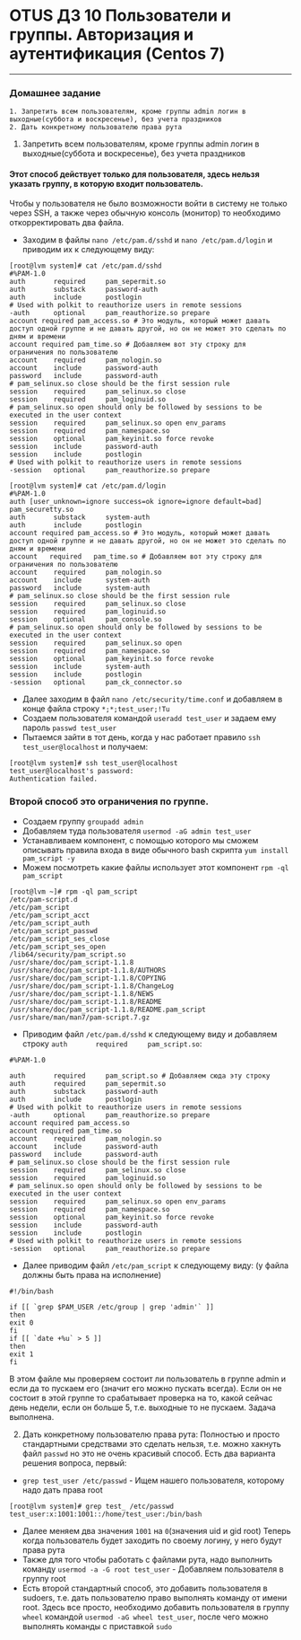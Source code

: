 # OTUS ДЗ 10 Пользователи и группы. Авторизация и аутентификация  (Centos 7)
-----------------------------------------------------------------------
### Домашнее задание

    1. Запретить всем пользователям, кроме группы admin логин в выходные(суббота и воскресенье), без учета праздников
    2. Дать конкретному пользователю права рута

1. Запретить всем пользователям, кроме группы admin логин в выходные(суббота и воскресенье), без учета праздников

#### Этот способ действует только для пользователя, здесь нельзя указать группу, в которую входит пользователь.

Чтобы у пользователя не было возможности войти в систему не только через SSH, а также через обычную консоль (монитор) то необходимо откорректировать два файла.

- Заходим в файлы ```nano /etc/pam.d/sshd``` и ```nano /etc/pam.d/login``` и приводим их к следующему виду:
```
[root@lvm system]# cat /etc/pam.d/sshd
#%PAM-1.0
auth       required     pam_sepermit.so
auth       substack     password-auth
auth       include      postlogin
# Used with polkit to reauthorize users in remote sessions
-auth      optional     pam_reauthorize.so prepare
account required pam_access.so # Это модуль, который может давать доступ одной группе и не давать другой, но он не может это сделать по дням и времени
account required pam_time.so # Добавляем вот эту строку для ограничения по пользователю
account    required     pam_nologin.so
account    include      password-auth
password   include      password-auth
# pam_selinux.so close should be the first session rule
session    required     pam_selinux.so close
session    required     pam_loginuid.so
# pam_selinux.so open should only be followed by sessions to be executed in the user context
session    required     pam_selinux.so open env_params
session    required     pam_namespace.so
session    optional     pam_keyinit.so force revoke
session    include      password-auth
session    include      postlogin
# Used with polkit to reauthorize users in remote sessions
-session   optional     pam_reauthorize.so prepare
```
```
[root@lvm system]# cat /etc/pam.d/login
#%PAM-1.0
auth [user_unknown=ignore success=ok ignore=ignore default=bad] pam_securetty.so
auth       substack     system-auth
auth       include      postlogin
account required pam_access.so # Это модуль, который может давать доступ одной группе и не давать другой, но он не может это сделать по дням и времени
account   required   pam_time.so # Добавляем вот эту строку для ограничения по пользователю
account    required     pam_nologin.so
account    include      system-auth
password   include      system-auth
# pam_selinux.so close should be the first session rule
session    required     pam_selinux.so close
session    required     pam_loginuid.so
session    optional     pam_console.so
# pam_selinux.so open should only be followed by sessions to be executed in the user context
session    required     pam_selinux.so open
session    required     pam_namespace.so
session    optional     pam_keyinit.so force revoke
session    include      system-auth
session    include      postlogin
-session   optional     pam_ck_connector.so
```

- Далее заходим в файл ```nano /etc/security/time.conf``` и добавляем в конце файла строку ```*;*;test_user;!Tu```
- Создаем пользователя командой ```useradd test_user``` и задаем ему пароль ```passwd test_user```
- Пытаемся зайти в тот день, когда у нас работает правило ```ssh test_user@localhost``` и получаем:
```
[root@lvm system]# ssh test_user@localhost
test_user@localhost's password:
Authentication failed.
```
### Второй способ это ограничения по группе.

- Создаем группу ```groupadd admin```
- Добавляем туда пользователя ```usermod -aG admin test_user```
- Устанавливаем компонент, с помощью которого мы сможем описывать правила входа в виде обычного bash скрипта ```yum install pam_script -y```
- Можем посмотреть какие файлы использует этот компонент ```rpm -ql pam_script```
```
[root@lvm ~]# rpm -ql pam_script
/etc/pam-script.d
/etc/pam_script
/etc/pam_script_acct
/etc/pam_script_auth
/etc/pam_script_passwd
/etc/pam_script_ses_close
/etc/pam_script_ses_open
/lib64/security/pam_script.so
/usr/share/doc/pam_script-1.1.8
/usr/share/doc/pam_script-1.1.8/AUTHORS
/usr/share/doc/pam_script-1.1.8/COPYING
/usr/share/doc/pam_script-1.1.8/ChangeLog
/usr/share/doc/pam_script-1.1.8/NEWS
/usr/share/doc/pam_script-1.1.8/README
/usr/share/doc/pam_script-1.1.8/README.pam_script
/usr/share/man/man7/pam-script.7.gz
```
- Приводим файл ```/etc/pam.d/sshd``` к следующему виду и добавляем строку ```auth       required     pam_script.so```:
```
#%PAM-1.0

auth       required     pam_script.so # Добавляем сюда эту строку
auth       required     pam_sepermit.so
auth       substack     password-auth
auth       include      postlogin
# Used with polkit to reauthorize users in remote sessions
-auth      optional     pam_reauthorize.so prepare
account required pam_access.so
account required pam_time.so
account    required     pam_nologin.so
account    include      password-auth
password   include      password-auth
# pam_selinux.so close should be the first session rule
session    required     pam_selinux.so close
session    required     pam_loginuid.so
# pam_selinux.so open should only be followed by sessions to be executed in the user context
session    required     pam_selinux.so open env_params
session    required     pam_namespace.so
session    optional     pam_keyinit.so force revoke
session    include      password-auth
session    include      postlogin
# Used with polkit to reauthorize users in remote sessions
-session   optional     pam_reauthorize.so prepare
```
- Далее приводим файл ```/etc/pam_script``` к следующему виду: (у файла должны быть права на исполнение)
```
#!/bin/bash

if [[ `grep $PAM_USER /etc/group | grep 'admin'` ]]
then
exit 0
fi
if [[ `date +%u` > 5 ]]
then
exit 1
fi
```
В этом файле мы проверяем состоит ли пользователь в группе admin и если да то пускаем его (значит его можно пускать всегда). Если он не состоит в этой группе то срабатывает проверка на то, какой сейчас день недели, если он больше 5, т.е. выходные то не пускаем.
Задача выполнена.

2. Дать конкретному пользователю права рута:
Полностью и просто стандартными средствами это сделать нельзя, т.е. можно хакнуть файл ```passwd``` но это не очень красивый способ.
Есть два варианта решения вопроса, первый:
- ```grep test_user /etc/passwd``` - Ищем нашего пользователя, которому надо дать права root
```
[root@lvm system]# grep test_ /etc/passwd
test_user:x:1001:1001::/home/test_user:/bin/bash
```
- Далее меняем два значения ```1001``` на ```0```(значения uid и gid root)
Теперь когда пользователь будет заходить по своему логину, у него будут права рута
- Также для того чтобы работать с файлами рута, надо выполнить команду ```usermod -a -G root test_user``` - Добавляем пользователя в группу root
- Есть второй стандартный способ, это добавить пользователя в sudoers, т.е. дать пользователю право выполнять команду от имени root. Здесь все просто, необходимо добавить пользователя в группу ```wheel``` командой ```usermod -aG wheel test_user```, после чего можно выполнять команды с приставкой ```sudo```
